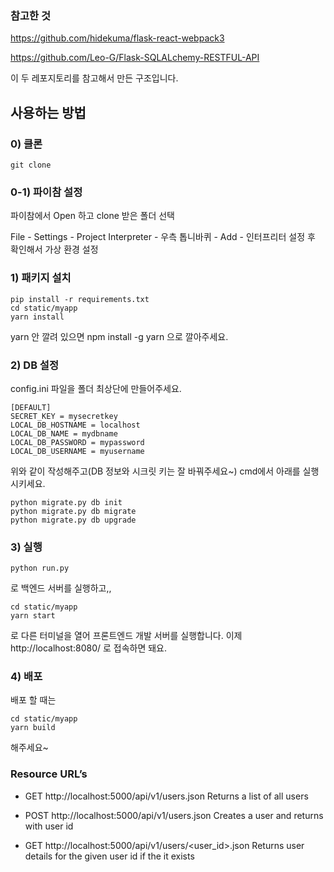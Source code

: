 
### 참고한 것
https://github.com/hidekuma/flask-react-webpack3

https://github.com/Leo-G/Flask-SQLALchemy-RESTFUL-API

이 두 레포지토리를 참고해서 만든 구조입니다.

## 사용하는 방법

### 0) 클론
    git clone

### 0-1) 파이참 설정
파이참에서 Open 하고 clone 받은 폴더 선택

File - Settings - Project Interpreter - 우측 톱니바퀴 - Add - 인터프리터 설정 후 확인해서 가상 환경 설정

### 1) 패키지 설치
    pip install -r requirements.txt
    cd static/myapp
    yarn install
yarn 안 깔려 있으면 npm install -g yarn 으로 깔아주세요.

### 2) DB 설정

config.ini 파일을 폴더 최상단에 만들어주세요.
    
    [DEFAULT]
    SECRET_KEY = mysecretkey
    LOCAL_DB_HOSTNAME = localhost
    LOCAL_DB_NAME = mydbname
    LOCAL_DB_PASSWORD = mypassword
    LOCAL_DB_USERNAME = myusername
위와 같이 작성해주고(DB 정보와 시크릿 키는 잘 바꿔주세요~) cmd에서 아래를 실행시키세요. 

    python migrate.py db init
    python migrate.py db migrate
    python migrate.py db upgrade


### 3) 실행
    python run.py
로 백엔드 서버를 실행하고,,

    cd static/myapp
    yarn start
로 다른 터미널을 열어 프론트엔드 개발 서버를 실행합니다.
이제 http://localhost:8080/ 로 접속하면 돼요.

### 4) 배포
배포 할 때는 

    cd static/myapp
    yarn build

해주세요~
     
### Resource URL’s

- GET	http://localhost:5000/api/v1/users.json	Returns a list of all users

- POST	http://localhost:5000/api/v1/users.json	Creates a user and returns with user id

- GET	http://localhost:5000/api/v1/users/\<user_id\>.json	Returns user details for the given user id if the it exists
